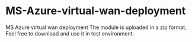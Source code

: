 # MS-Azure-virtual-wan-deployment
MS Azure virtual wan deployment
The module is uploaded in a zip format.
Feel free to download and use it in test environment.
